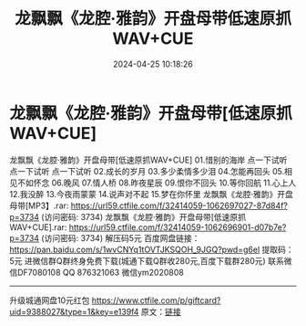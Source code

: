 ﻿---
title: 龙飘飘《龙腔·雅韵》开盘母带低速原抓WAV+CUE
date: 2024-04-25 10:18:26
categories: 新碟专辑、稀有等精品
tags: 华语中文
---
# 龙飘飘《龙腔·雅韵》开盘母带[低速原抓WAV+CUE]

龙飘飘《龙腔·雅韵》开盘母带[低速原抓WAV+CUE]
01.惜别的海岸
点一下试听
点一下试听
点一下试听
02.成长的岁月
03.多少柔情多少泪
04.怎能再回头
05.相见不如怀念
06.晚风
07.情人桥
08.昨夜星辰
09.恨你不回头
10.等你回航
11.心上人
12.我没醉
13.今夜雨蒙蒙
14.说声对不起
15.梦在你怀里
龙飘飘《龙腔·雅韵》开盘母带[MP3】.rar: https://url59.ctfile.com/f/32414059-1062697027-87d84f?p=3734
(访问密码: 3734)
龙飘飘《龙腔·雅韵》开盘母带[低速原抓WAV+CUE].rar: https://url59.ctfile.com/f/32414059-1062696901-d07b7e?p=3734
(访问密码: 3734)
解压码5元
百度网盘链接：https://pan.baidu.com/s/1wvCNYq1tOVTJKSQOH_9JGQ?pwd=g6el
提取码：5元
进微信群Q群终身免费下载(城通下载Q群收280元,百度下载群280元)
联系微信DF7080108 QQ 876321063
微信ym2020808
**************************
升级城通网盘10元红包 https://www.ctfile.com/p/giftcard?uid=9388027&type=1&key=e139f4
原文：[链接](https://blog.sina.com.cn/s/blog_1647c7e76010315bz.html)